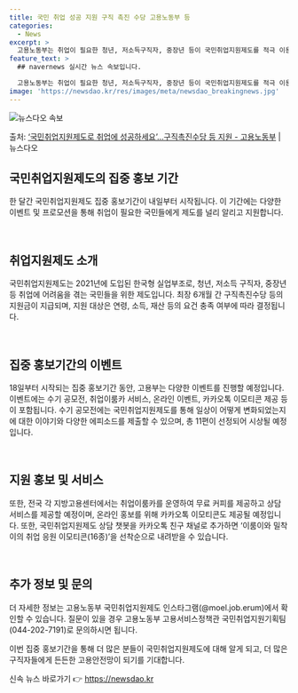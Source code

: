 ```yaml
---
title: 국민 취업 성공 지원 구직 촉진 수당 고용노동부 등
categories:
  - News
excerpt: >
  고용노동부는 취업이 필요한 청년, 저소득구직자, 중장년 등이 국민취업지원제도를 적극 이용할 수 있도록 오는 …
feature_text: >
  ## navernews 실시간 뉴스 속보입니다.

  고용노동부는 취업이 필요한 청년, 저소득구직자, 중장년 등이 국민취업지원제도를 적극 이용할 수 있도록 오는 …
image: 'https://newsdao.kr/res/images/meta/newsdao_breakingnews.jpg'
---
```


![뉴스다오 속보](https://newsdao.kr/res/images/meta/newsdao_breakingnews.jpg)

<p>출처: <a href="https://newsdao.kr/3363" rel="dofollow">‘국민취업지원제도로 취업에 성공하세요’…구직촉진수당 등 지원 - 고용노동부</a> | 뉴스다오</p>

<h2 data-ke-size="size26">국민취업지원제도의 집중 홍보 기간</h2>
한 달간 국민취업지원제도 집중 홍보기간이 내일부터 시작됩니다. 이 기간에는 다양한 이벤트 및 프로모션을 통해 취업이 필요한 국민들에게 제도를 널리 알리고 지원합니다.

<p data-ke-size="size16">&nbsp;</p>

<h2 data-ke-size="size24">취업지원제도 소개</h2>
국민취업지원제도는 2021년에 도입된 한국형 실업부조로, 청년, 저소득 구직자, 중장년 등 취업에 어려움을 겪는 국민들을 위한 제도입니다. 최장 6개월 간 구직촉진수당 등의 지원금이 지급되며, 지원 대상은 연령, 소득, 재산 등의 요건 충족 여부에 따라 결정됩니다.

<p data-ke-size="size16">&nbsp;</p>

<h2 data-ke-size="size24">집중 홍보기간의 이벤트</h2>
18일부터 시작되는 집중 홍보기간 동안, 고용부는 다양한 이벤트를 진행할 예정입니다. 이벤트에는 수기 공모전, 취업이룸카 서비스, 온라인 이벤트, 카카오톡 이모티콘 제공 등이 포함됩니다. 수기 공모전에는 국민취업지원제도를 통해 일상이 어떻게 변화되었는지에 대한 이야기와 다양한 에피소드를 제출할 수 있으며, 총 11편이 선정되어 시상될 예정입니다.

<p data-ke-size="size16">&nbsp;</p>

<h2 data-ke-size="size24">지원 홍보 및 서비스</h2>
또한, 전국 각 지방고용센터에서는 취업이룸카를 운영하여 무료 커피를 제공하고 상담 서비스를 제공할 예정이며, 온라인 홍보를 위해 카카오톡 이모티콘도 제공될 예정입니다. 또한, 국민취업지원제도 상담 챗봇을 카카오톡 친구 채널로 추가하면 ‘이룸이와 밀착이의 취업 응원 이모티콘(16종)’을 선착순으로 내려받을 수 있습니다.

<p data-ke-size="size16">&nbsp;</p>

<h2 data-ke-size="size24">추가 정보 및 문의</h2>
더 자세한 정보는 고용노동부 국민취업지원제도 인스타그램(@moel.job.erum)에서 확인할 수 있습니다. 질문이 있을 경우 고용노동부 고용서비스정책관 국민취업지원기획팀(044-202-7191)로 문의하시면 됩니다.

이번 집중 홍보기간을 통해 더 많은 분들이 국민취업지원제도에 대해 알게 되고, 더 많은 구직자들에게 든든한 고용안전망이 되기를 기대합니다. 

신속 뉴스 바로가기 👉 <a href="https://newsdao.kr" rel="dofollow">https://newsdao.kr</a>


